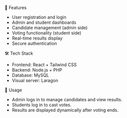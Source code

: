 🚀 Features

- User registration and login
- Admin and student dashboards
- Candidate management (admin side)
- Voting functionality (student side)
- Real-time results display
- Secure authentication

🛠️ Tech Stack

- Frontend: React + Tailwind CSS
- Backend: Node.js + PHP
- Database: MySQL
- Visual server: Laragon

🔑 Usage

- Admin logs in to manage candidates and view results.
- Students log in to cast votes.
- Results are displayed dynamically after voting ends.
